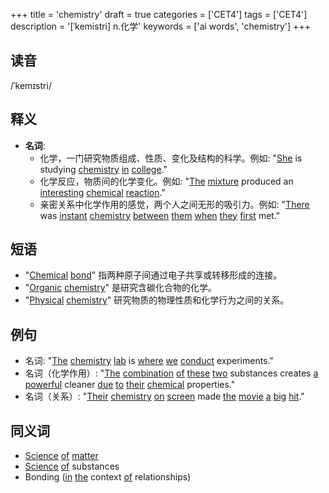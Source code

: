 +++
title = 'chemistry'
draft = true
categories = ['CET4']
tags = ['CET4']
description = '[ˈkemistri] n.化学'
keywords = ['ai words', 'chemistry']
+++

## 读音
/ˈkemɪstri/

## 释义
- **名词**:
   - 化学，一门研究物质组成、性质、变化及结构的科学。例如: "[She](/zh/post/she/) is studying [chemistry](/zh/post/chemistry/) [in](/zh/post/in/) [college](/zh/post/college/)."
   - 化学反应，物质间的化学变化。例如: "[The](/zh/post/the/) [mixture](/zh/post/mixture/) produced an [interesting](/zh/post/interesting/) [chemical](/zh/post/chemical/) [reaction](/zh/post/reaction/)."
   - 亲密关系中化学作用的感觉，两个人之间无形的吸引力。例如: "[There](/zh/post/there/) was [instant](/zh/post/instant/) [chemistry](/zh/post/chemistry/) [between](/zh/post/between/) [them](/zh/post/them/) [when](/zh/post/when/) [they](/zh/post/they/) [first](/zh/post/first/) met."

## 短语
- "[Chemical](/zh/post/chemical/) [bond](/zh/post/bond/)" 指两种原子间通过电子共享或转移形成的连接。
- "[Organic](/zh/post/organic/) [chemistry](/zh/post/chemistry/)" 是研究含碳化合物的化学。
- "[Physical](/zh/post/physical/) [chemistry](/zh/post/chemistry/)" 研究物质的物理性质和化学行为之间的关系。

## 例句
- 名词: "[The](/zh/post/the/) [chemistry](/zh/post/chemistry/) [lab](/zh/post/lab/) is [where](/zh/post/where/) [we](/zh/post/we/) [conduct](/zh/post/conduct/) experiments."
- 名词（化学作用）: "[The](/zh/post/the/) [combination](/zh/post/combination/) [of](/zh/post/of/) [these](/zh/post/these/) [two](/zh/post/two/) substances creates [a](/zh/post/a/) [powerful](/zh/post/powerful/) cleaner [due](/zh/post/due/) [to](/zh/post/to/) [their](/zh/post/their/) [chemical](/zh/post/chemical/) properties."
- 名词（关系）: "[Their](/zh/post/their/) [chemistry](/zh/post/chemistry/) [on](/zh/post/on/) [screen](/zh/post/screen/) made [the](/zh/post/the/) [movie](/zh/post/movie/) [a](/zh/post/a/) [big](/zh/post/big/) [hit](/zh/post/hit/)."

## 同义词
- [Science](/zh/post/science/) [of](/zh/post/of/) [matter](/zh/post/matter/)
- [Science](/zh/post/science/) [of](/zh/post/of/) substances
- Bonding ([in](/zh/post/in/) [the](/zh/post/the/) context [of](/zh/post/of/) relationships)
